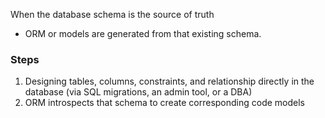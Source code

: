 When the database schema is the source of truth

- ORM or models are generated from that existing schema.

### Steps
1. Designing tables, columns, constraints, and relationship directly in the database (via SQL migrations, an admin tool, or a DBA)
2. ORM introspects that schema to create corresponding code models